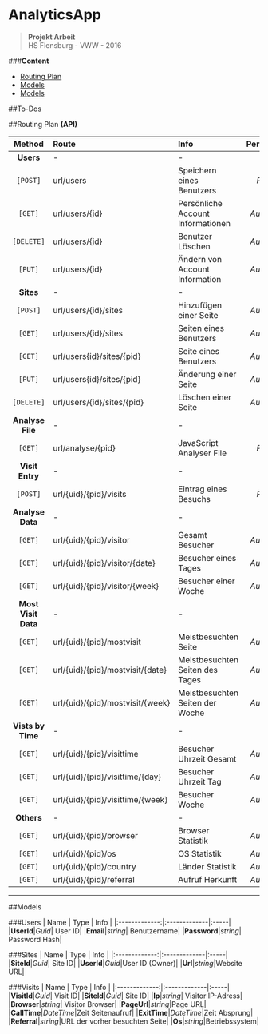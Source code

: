 # AnalyticsApp
> __Projekt Arbeit__   
> HS Flensburg - VWW - 2016

###__Content__
- [Routing Plan](#routing-plan-api)
- [Models](#models)
- [Models](#to-dos)


##To-Dos

##Routing Plan __(API)__

| Method        | Route           | Info  |Permission|
|:-------------:|:-------------|:-----|:-------:|
|__Users__|-|-|-|
|`[POST]`| url/users |Speichern eines Benutzers |_Public_|
|`[GET]`| url/users/{id}|Persönliche Account Informationen|_Authorize_|
|`[DELETE]`|url/users/{id}|Benutzer Löschen|_Authorize_|
|`[PUT]`|url/users/{id}|Ändern von Account Information|_Authorize_|
|__Sites__|-|-|-|
|`[POST]`|url/users/{id}/sites|Hinzufügen einer Seite|_Authorize_|
|`[GET]`|url/users/{id}/sites|Seiten eines Benutzers|_Authorize_|
|`[GET]`|url/users{id}/sites/{pid}|Seite eines Benutzers|_Authorize_|
|`[PUT]`|url/users{id}/sites/{pid}|Änderung einer Seite|_Authorize_|
|`[DELETE]`|url/users/{id}/sites/{pid}|Löschen einer Seite|_Authorize_|
|__Analyse File__|-|-|-|
|`[GET]`|url/analyse/{pid}|JavaScript Analyser File|_Public_|
|__Visit Entry__|-|-|-|
|`[POST]`|url/{uid}/{pid}/visits|Eintrag eines Besuchs|_Public_|
|__Analyse Data__|-|-|-|
|`[GET]`|url/{uid}/{pid}/visitor|Gesamt Besucher|_Authorize_|
|`[GET]`|url/{uid}/{pid}/visitor/{date}|Besucher eines Tages|_Authorize_|
|`[GET]`|url/{uid}/{pid}/visitor/{week}|Besucher einer Woche|_Authorize_|
|__Most Visit Data__|-|-|-|
|`[GET]`|url/{uid}/{pid}/mostvisit|Meistbesuchten Seite|_Authorize_|
|`[GET]`|url/{uid}/{pid}/mostvisit/{date}|Meistbesuchten Seiten des Tages|_Authorize_|
|`[GET]`|url/{uid}/{pid}/mostvisit/{week}|Meistbesuchten Seiten der Woche|_Authorize_|
|__Vists by Time__|-|-|-|
|`[GET]`|url/{uid}/{pid}/visittime|Besucher Uhrzeit Gesamt|_Authorize_|
|`[GET]`|url/{uid}/{pid}/visittime/{day}|Besucher Uhrzeit Tag|_Authorize_|
|`[GET]`|url/{uid}/{pid}/visittime/{week}|Besucher Woche|_Authorize_|
|__Others__|-|-|-|
|`[GET]`|url/{uid}/{pid}/browser|Browser Statistik|_Authorize_|
|`[GET]`|url/{uid}/{pid}/os|OS Statistik|_Authorize_|
|`[GET]`|url/{uid}/{pid}/country|Länder Statistik|_Authorize_|
|`[GET]`|url/{uid}/{pid}/referral|Aufruf Herkunft|_Authorize_|
____
##Models

###Users
| Name        | Type           | Info  |
|:-------------:|:-------------|:-----|
|__UserId__|_Guid_| User ID|
|__Email__|_string_| Benutzername|
|__Password__|_string_| Password Hash|

###Sites
| Name        | Type           | Info  |
|:-------------:|:-------------|:-----|
|__SiteId__|_Guid_| Site ID|
|__UserId__|_Guid_|User ID (Owner)|
|__Url__|_string_|Website URL|

###Visits
| Name        | Type           | Info  |
|:-------------:|:-------------|:-----|
|__VisitId__|_Guid_| Visit ID|
|__SiteId__|_Guid_| Site ID|
|__Ip__|_string_| Visitor IP-Adress|
|__Browser__|_string_| Visitor Browser|
|__PageUrl__|_string_|Page URL|
|__CallTime__|_DateTime_|Zeit Seitenaufruf|
|__ExitTime__|_DateTime_|Zeit Absprung|
|__Referral__|_string_|URL der vorher besuchten Seite|
|__Os__|_string_|Betriebssystem|


